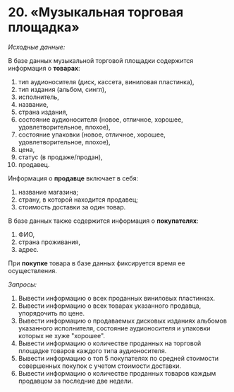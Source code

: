 # 20. «Музыкальная торговая площадка»
*Исходные данные:*


В базе данных музыкальной торговой площадки содержится информация о **товарах**: 
1. тип аудионосителя (диск, кассета, виниловая пластинка), 
2. тип издания (альбом, сингл), 
3. исполнитель, 
4. название, 
5. страна издания, 
6. состояние аудионосителя (новое, отличное, хорошее, удовлетворительное, плохое), 
7. состояние упаковки (новое, отличное, хорошее, удовлетворительное, плохое), 
8. цена, 
9. статус (в продаже/продан), 
10. продавец. 

Информация о **продавце** включает в себя:
1. название магазина; 
2. страну, в которой находится продавец; 
3. стоимость доставки за один товар. 

В базе данных также содержится информация о **покупателях**: 
1. ФИО, 
2. страна проживания, 
3. адрес. 

При **покупке** товара в базе данных фиксируется время ее осуществления.

*Запросы:*
1) Вывести информацию о всех проданных виниловых пластинках.
2) Вывести информацию о всех товарах указанного продавца, упорядочить по цене.
3) Вывести информацию о продаваемых дисковых изданиях альбомов указанного исполнителя, состояние аудионосителя и упаковки которых не хуже "хорошее".
4) Вывести информацию о количестве проданных на торговой площадке товаров каждого типа аудионосителя.
5) Вывести информацию о топ 5 покупателях по средней стоимости совершенных покупок с учетом стоимости доставки.
6) Вывести информацию о количестве проданных товаров каждым продавцом за последние две недели.

